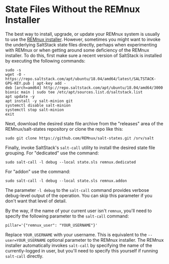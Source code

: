 # State Files Without the REMnux Installer

The best way to install, upgrade, or update your REMnux system is usually to use the [REMnux installer](remnux-installer.md). However, sometimes you might want to invoke the underlying SaltStack state files directly, perhaps when experimenting with REMnux or when getting around some deficiency of the REMnux installer.  To do this, first make sure a recent version of SaltStack is installed by executing the following commands:

```text
sudo -s
wget -O - https://repo.saltstack.com/apt/ubuntu/18.04/amd64/latest/SALTSTACK-GPG-KEY.pub | apt-key add -
deb [arch=amd64] http://repo.saltstack.com/apt/ubuntu/18.04/amd64/3000 bionic main | sudo tee /etc/apt/sources.list.d/saltstack.list
apt update -y
apt install -y salt-minion git 
systemctl disable salt-minion
systemctl stop salt-minion
exit
```

Next, download the desired state file archive from the "releases" area of the REMnux/salt-states repository or clone the repo like this:

```text
sudo git clone https://github.com/REMnux/salt-states.git /srv/salt
```

Finally, invoke SaltStack's `salt-call` utility to install the desired state file grouping. For "dedicated" use the command:

```text
sudo salt-call -l debug --local state.sls remnux.dedicated
```

For "addon" use the command:

```text
sudo salt-call -l debug --local state.sls remnux.addon
```

The parameter `-l debug` to the `salt-call` command provides verbose debug-level output of the operation. You can skip this parameter if you don't want that level of detail.

By the way, if the name of your current user isn't `remnux`, you'll need to specify the following parameter to the `salt-call` command:

```text
pillar='{"remnux_user": "YOUR_USERNAME"}'
```

Replace `YOUR_USERNAME` with your username. This is equivalent to the `--user=YOUR_USERNAME` optional parameter to the REMnux installer. The REMnux installer automatically invokes `salt-call` by specifying the name of the currently-logged in user, but you'll need to specify this yourself if running `salt-call` directly.

